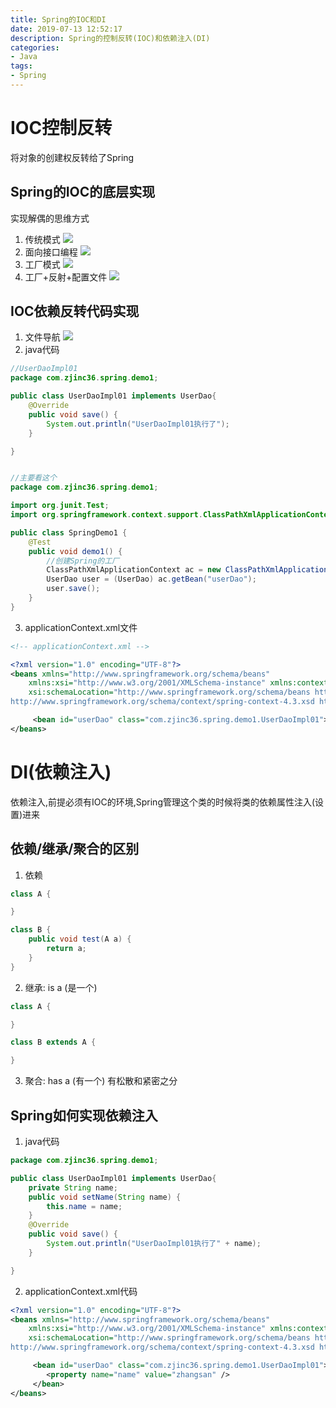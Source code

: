 ```yaml
---
title: Spring的IOC和DI
date: 2019-07-13 12:52:17
description: Spring的控制反转(IOC)和依赖注入(DI)
categories:
- Java
tags:
- Spring
---
```

#   IOC控制反转
将对象的创建权反转给了Spring
##   Spring的IOC的底层实现
实现解偶的思维方式
1.  传统模式
![](../images/20190713004.png)
2.  面向接口编程
![](../images/20190713005.png)
3.  工厂模式
![](../images/20190713006.png)
4.  工厂+反射+配置文件
![](../images/20190713007.png)

##   IOC依赖反转代码实现
1.  文件导航
![](../images/20190713009.png)
2.  java代码
```java
//UserDaoImpl01
package com.zjinc36.spring.demo1;

public class UserDaoImpl01 implements UserDao{
	@Override
	public void save() {
		System.out.println("UserDaoImpl01执行了");
	}

}


//主要看这个
package com.zjinc36.spring.demo1;

import org.junit.Test;
import org.springframework.context.support.ClassPathXmlApplicationContext;

public class SpringDemo1 {
	@Test
	public void demo1() {
		//创建Spring的工厂
		ClassPathXmlApplicationContext ac = new ClassPathXmlApplicationContext("applicationContext.xml");
		UserDao user = (UserDao) ac.getBean("userDao");
		user.save();
	}
}
```
3.  applicationContext.xml文件
```xml
<!-- applicationContext.xml -->

<?xml version="1.0" encoding="UTF-8"?>
<beans xmlns="http://www.springframework.org/schema/beans"
    xmlns:xsi="http://www.w3.org/2001/XMLSchema-instance" xmlns:context="http://www.springframework.org/schema/context"
    xsi:schemaLocation="http://www.springframework.org/schema/beans http://www.springframework.org/schema/beans/spring-beans.xsd http://www.springframework.org/schema/context 
http://www.springframework.org/schema/context/spring-context-4.3.xsd http://www.springframework.org/schema/mvc http://www.springframework.org/schema/mvc/spring-mvc-4.3.xsd">

     <bean id="userDao" class="com.zjinc36.spring.demo1.UserDaoImpl01"></bean>
</beans>
```

#   DI(依赖注入)
依赖注入,前提必须有IOC的环境,Spring管理这个类的时候将类的依赖属性注入(设置)进来
##  依赖/继承/聚合的区别
1.  依赖
```java
class A {

}

class B {
    public void test(A a) {
        return a;
    }
}
```

2.  继承: is a (是一个)
```java
class A {

}

class B extends A {

}
```

3.  聚合: has a (有一个)
有松散和紧密之分

##  Spring如何实现依赖注入
1.	java代码
```java
package com.zjinc36.spring.demo1;

public class UserDaoImpl01 implements UserDao{
	private String name;
	public void setName(String name) {
		this.name = name;
	}
	@Override
	public void save() {
		System.out.println("UserDaoImpl01执行了" + name);
	}

}
```
2.	applicationContext.xml代码
```xml
<?xml version="1.0" encoding="UTF-8"?>
<beans xmlns="http://www.springframework.org/schema/beans"
    xmlns:xsi="http://www.w3.org/2001/XMLSchema-instance" xmlns:context="http://www.springframework.org/schema/context"
    xsi:schemaLocation="http://www.springframework.org/schema/beans http://www.springframework.org/schema/beans/spring-beans.xsd http://www.springframework.org/schema/context 
http://www.springframework.org/schema/context/spring-context-4.3.xsd http://www.springframework.org/schema/mvc http://www.springframework.org/schema/mvc/spring-mvc-4.3.xsd">

     <bean id="userDao" class="com.zjinc36.spring.demo1.UserDaoImpl01">
     	<property name="name" value="zhangsan" />
     </bean>
</beans>
```
